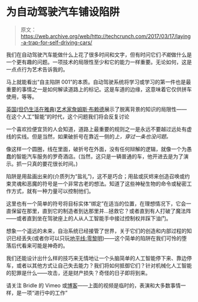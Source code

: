 # 为自动驾驶汽车铺设陷阱

> 原文：<https://web.archive.org/web/http://techcrunch.com/2017/03/17/laying-a-trap-for-self-driving-cars/>

我们在自动驾驶汽车能做什么上花了很多时间和文字，但有时问它们*不能*做什么是一个更有趣的问题。一项技术的局限性至少和它的能力一样重要。无论如何，这是一点点行为艺术告诉我的。

马上就能看出“自主陷阱 001”的本质。自动驾驶系统将学习或学习的第一件也是最重要的事情之一是如何解读道路上的标记。这是车道的边缘，这意味着它仅供拼车使用，等等。

[英国(但仍生活在雅典)艺术家詹姆斯·布赖德](https://web.archive.org/web/20230404154153/http://shorttermmemoryloss.com/)展示了脱离背景的知识的局限性——在这个人工“智能”的时代，这个问题我们将会反复讨论

一个喜欢捡便宜货的人会知道，道路上最重要的规则之一是永远不要越过远处有虚线的实线。但是当然，如果破折号在靠近一侧的*上，穿过一条也没问题。*

像这样一个圆圈，线在里面，破折号在外面，没有任何辩解的逻辑，就像一个为愚蠢的智能汽车服务的罗奇酒店。(当然，这只是一辆普通的车，他开进去是为了演示。抓一只真的要花很长时间。)

陷阱是用盐画出来的(介质列为“盐礼”)，这不是巧合；用盐或灰烬来创造召唤或约束灵魂和恶魔的符号是一个非常古老的想法。知道了这些神秘生物的命令或秘密工作方式，就有一种力量可以控制他们。

这里也有一个简单的符号将目标实体“绑定”在适当的位置，在理想情况下，它会一直保留在那里，直到它的制造者到达那里并…拯救它？或者直到有人打破了魔法阵——或者直到坐在驾驶座上的人从人工智能手中接过控制权并踩下油门。

想象一个遥远的未来，自治系统已经接管了世界，关于它们的创造和内部过程的知识已经丢失(或者你可以只玩[地平线:零黎明](https://web.archive.org/web/20230404154153/https://techcrunch.com/2017/02/21/horizon-zero-dawn-is-a-near-perfect-action-rpg-on-the-playstation-4/))——这个简单的陷阱在我们可怜的堕落后代看来可能是神奇的。

我们还能设计出什么样的技巧来无情地让一个头脑简单的人工智能停下来、靠边停车，或者以其他方式让自己失去能力？我们将如何抵御它们？针对机械化人工智能的犯罪是什么——攻击，还是财产损失？奇怪的日子即将到来。

请关注 Bridle 的 Vimeo 或[博客](https://web.archive.org/web/20230404154153/http://booktwo.org/)——上面的视频是临时的，表演和大多数事情一样，是一项“进行中的工作”